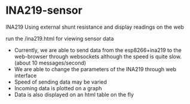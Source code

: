 # INA219-sensor
INA219 Using external shunt resistance and display readings on the web


run the /ina219.html for viewing sensor data

* Currently, we are able to send data from the esp8266+ina219 to the web-browser through websockets although the speed is quite slow. (about 10 messages/second)
* We are able to change the parameters of the INA219 through web interface
* Speed of sending data may be varied
* Incoming data is plotted on a graph
* Data is also displayed on an html table on the fly
